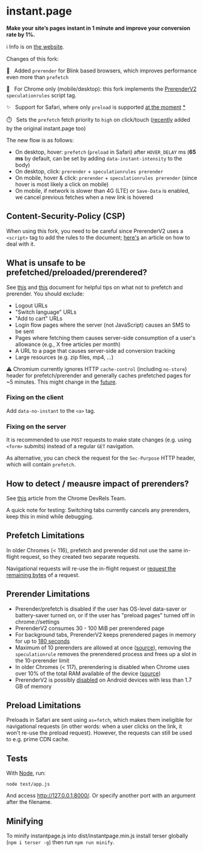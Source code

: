 # instant.page

**Make your site’s pages instant in 1 minute and improve your conversion rate by 1%.**

ℹ️ Info is on [the website](https://instant.page).

Changes of this fork:

 🚀  &nbsp; Added `prerender` for Blink based browsers, which improves performance even more than `prefetch`
 
 🧪  &nbsp; For Chrome only (mobile/desktop): this fork implements the [PrerenderV2](https://chromestatus.com/feature/5197044678393856) `speculationrules` script tag.
 
 ✨  &nbsp; Support for Safari, where only `preload` is supported [at the moment](https://caniuse.com/link-rel-prefetch) [*](#preload-limiations)

 ⏱️  &nbsp; Sets the `prefetch` fetch priority to `high` on click/touch ([recently](https://github.com/instantpage/instant.page/commit/e7648798ac3255f5852bb0856b2bbef90cac1f1a) added by the original instant.page too) 
 
 The new flow is as follows:
 
 - On desktop, hover: `prefetch` (`preload` in Safari) after `HOVER_DELAY` ms (**65 ms** by default, can be set by adding `data-instant-intensity` to the body)
 - On desktop, click: `prerender` + `speculationrules prerender`
 - On mobile, hover & click: `prerender` + `speculationrules prerender` (since hover is most likely a click on mobile)
 - On mobile, if network is slower than 4G (LTE) or `Save-Data` is enabled, we cancel previous fetches when a new link is hovered

## Content-Security-Policy (CSP)

When using this fork, you need to be careful since PrerenderV2 uses a `<script>` tag to add the rules to the document; [here's](https://developer.chrome.com/blog/prerender-pages/#speculation-rules-and-content-security-policy) an article on how to deal with it.

## What is unsafe to be prefetched/preloaded/prerendered?

See [this](https://docs.google.com/document/d/1_9XkDUKMGf2f3tDt1gvQQjfliNLpGyFf36BB1-NUZ98/edit) and [this](https://addyosmani.com/blog/what-not-to-prefetch-prerender/) document for helpful tips on what not to prefetch and prerender. You should exclude:
- Logout URLs
- "Switch language" URLs
- "Add to cart" URLs
- Login flow pages where the server (not JavaScript) causes an SMS to be sent
- Pages where fetching them causes server-side consumption of a user's allowance (e.g., X free articles per month)
- A URL to a page that causes server-side ad conversion tracking
- Large resources (e.g. zip files, mp4, ...)

⚠️ Chromium currently ignores HTTP `cache-control` (including `no-store`) header for prefetch/prerender and generally caches prefetched pages for ~5 minutes. This might change in the [future](https://chromestatus.com/feature/5087526916718592).

### Fixing on the client

Add `data-no-instant` to the `<a>` tag.

### Fixing on the server

It is recommended to use `POST` requests to make state changes (e.g. using `<form>` submits) instead of a regular `GET` navigation.

As alternative, you can check the request for the `Sec-Purpose` HTTP header, which will contain `prefetch`.

## How to detect / meausre impact of prerenders?

See [this](https://developer.chrome.com/blog/prerender-pages/#detecting-and-disabling-prerendering) article from the Chrome DevRels Team.

A quick note for testing: Switching tabs currently cancels any prerenders, keep this in mind while debugging.

## Prefetch Limitations

In older Chromes (< 116), prefetch and prerender did not use the same in-flight request, so they created two separate requests.

Navigational requests will re-use the in-flight request or [request the remaining bytes](https://developer.mozilla.org/en-US/docs/Web/HTTP/Link_prefetching_FAQ#what_happens_if_i_click_on_a_link_while_something_is_being_prefetched) of a request.

## Prerender Limitations

- Prerender/prefetch is disabled if the user has OS-level data-saver or battery-saver turned on, or if the user has "preload pages" turned off in chrome://settings
- PrerenderV2 consumes 30 - 100 MiB per prerendered page
- For background tabs, PrerenderV2 keeps prerendered pages in memory for up to [180 seconds](https://source.chromium.org/chromium/chromium/src/+/main:content/browser/preloading/prerender/prerender_host_registry.h;l=61;drc=19f3c214cd4f78e0fe47b2ccafaca406aaacd42f)
- Maximum of 10 prerenders are allowed at once ([source](https://docs.google.com/document/d/1Cp4KK6lVftKcsrrlg5F5yOfXxZZW_jilcOAfbRTIA64/edit)), removing the `speculationrule` removes the prerendered process and frees up a slot in the 10-prerender limit
- In older Chromes (< 117), prerendering is disabled when Chrome uses over 10% of the total RAM available of the device ([source](https://source.chromium.org/chromium/chromium/src/+/main:content/browser/preloading/prerender/prerender_host_registry.cc;l=1107;drc=61bc5ca953c07dca60dd1e4de000da97e7bc4e3f))
- PrerenderV2 is possibly [disabled](https://source.chromium.org/chromium/chromium/src/+/main:content/browser/preloading/prerender/prerender_host_registry.cc;l=44;drc=61bc5ca953c07dca60dd1e4de000da97e7bc4e3f;bpv=1;bpt=1) on Android devices with less than 1.7 GB of memory

## Preload Limitations

Preloads in Safari are sent using `as=fetch`, which makes them ineligible for navigational requests (in other words: when a user clicks on the link, it won't re-use the preload request). However, the requests can still be used to e.g. prime CDN cache.

## Tests

With [Node](https://nodejs.org/), run:

`node test/app.js`

And access http://127.0.0.1:8000/. Or specify another port with an argument after the filename.

## Minifying

To minify instantpage.js into dist/instantpage.min.js install terser globally (`npm i terser -g`) then run `npm run minify`.
